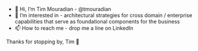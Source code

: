 - 👋 Hi, I’m Tim Mouradian - @tmouradian
- 🌱  I’m interested in - architectural strategies for cross domain / enterprise capabilities that serve as foundational components for the business
- 📫 How to reach me - drop me a line on LinkedIn 

Thanks for stopping by, Tim 👋 
